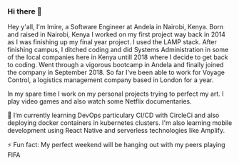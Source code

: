 ### Hi there 👋

Hey y'all, I'm Imire, a Software Engineer at Andela in Nairobi, Kenya. Born and raised in Nairobi, Kenya I worked on my first project way back in 2014 as I was finishing up my final year project. I used the LAMP stack. After finishing campus, I ditched coding and did Systems Administration in some of the local companies here in Kenya untill 2018 where I decide to get back to coding. Went through a vigorous bootcamp in Andela and finally joined the company in September 2018. So far I've been able to work for Voyage Control, a logistics management company based in London for a year.

In my spare time I work on my personal projects trying to perfect my art. I play video games and also watch some Netflix documentaries.

🌱 I’m currently learning DevOps particulary CI/CD with CircleCi and also deploying docker containers in kubernetes clusters. I'm also learning mobile development using React Native and serverless technologies like Amplify.

⚡ Fun fact: My perfect weekend will be hanging out with my peers playing FIFA

<!--
**imireallan/imireallan** is a ✨ _special_ ✨ repository because its `README.md` (this file) appears on your GitHub profile.

Here are some ideas to get you started:

- 🔭 I’m currently working on ...
- 🌱 I’m currently learning ...
- 👯 I’m looking to collaborate on ...
- 🤔 I’m looking for help with ...
- 💬 Ask me about ...
- 📫 How to reach me: ...
- 😄 Pronouns: ...
- ⚡ Fun fact: ...
-->
